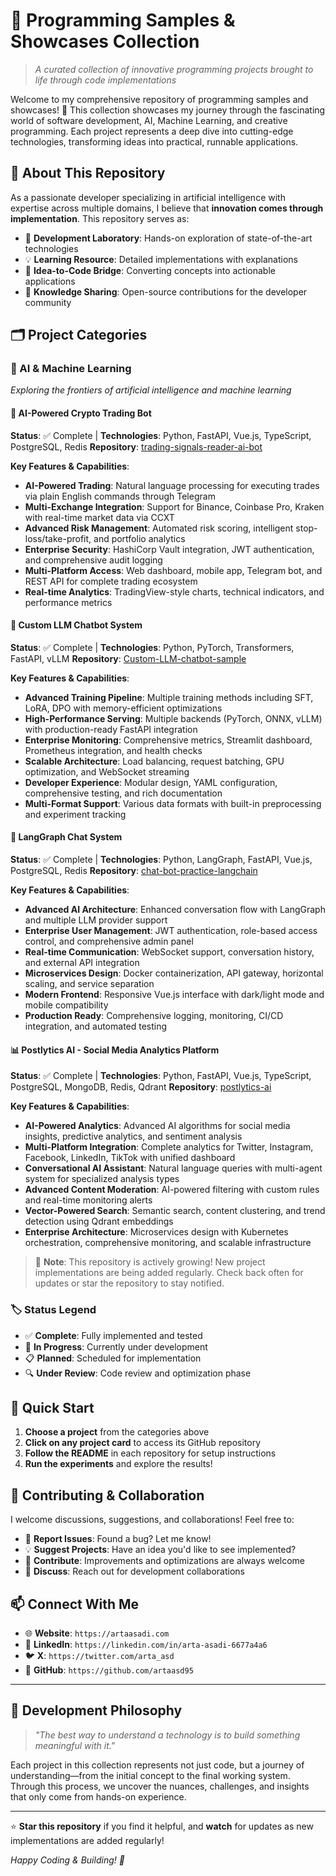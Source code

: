 # 🚀 Programming Samples & Showcases Collection

> *A curated collection of innovative programming projects brought to life through code implementations*

Welcome to my comprehensive repository of programming samples and showcases! 🚀 This collection showcases my journey through the fascinating world of software development, AI, Machine Learning, and creative programming. Each project represents a deep dive into cutting-edge technologies, transforming ideas into practical, runnable applications.

## 🎯 About This Repository

As a passionate developer specializing in artificial intelligence with expertise across multiple domains, I believe that **innovation comes through implementation**. This repository serves as:

- 🔬 **Development Laboratory**: Hands-on exploration of state-of-the-art technologies
- 💡 **Learning Resource**: Detailed implementations with explanations
- 🌉 **Idea-to-Code Bridge**: Converting concepts into actionable applications
- 📖 **Knowledge Sharing**: Open-source contributions for the developer community

## 🗂️ Project Categories

### 🧠 AI & Machine Learning
*Exploring the frontiers of artificial intelligence and machine learning*

#### 🚀 AI-Powered Crypto Trading Bot
**Status**: ✅ Complete | **Technologies**: Python, FastAPI, Vue.js, TypeScript, PostgreSQL, Redis
**Repository**: [trading-signals-reader-ai-bot](https://github.com/artaasd95/trading-signals-reader-ai-bot)

**Key Features & Capabilities**:
- **AI-Powered Trading**: Natural language processing for executing trades via plain English commands through Telegram
- **Multi-Exchange Integration**: Support for Binance, Coinbase Pro, Kraken with real-time market data via CCXT
- **Advanced Risk Management**: Automated risk scoring, intelligent stop-loss/take-profit, and portfolio analytics
- **Enterprise Security**: HashiCorp Vault integration, JWT authentication, and comprehensive audit logging
- **Multi-Platform Access**: Web dashboard, mobile app, Telegram bot, and REST API for complete trading ecosystem
- **Real-time Analytics**: TradingView-style charts, technical indicators, and performance metrics

#### 🤖 Custom LLM Chatbot System
**Status**: ✅ Complete | **Technologies**: Python, PyTorch, Transformers, FastAPI, vLLM
**Repository**: [Custom-LLM-chatbot-sample](https://github.com/artaasd95/Custom-LLM-chatbot-sample)

**Key Features & Capabilities**:
- **Advanced Training Pipeline**: Multiple training methods including SFT, LoRA, DPO with memory-efficient optimizations
- **High-Performance Serving**: Multiple backends (PyTorch, ONNX, vLLM) with production-ready FastAPI integration
- **Enterprise Monitoring**: Comprehensive metrics, Streamlit dashboard, Prometheus integration, and health checks
- **Scalable Architecture**: Load balancing, request batching, GPU optimization, and WebSocket streaming
- **Developer Experience**: Modular design, YAML configuration, comprehensive testing, and rich documentation
- **Multi-Format Support**: Various data formats with built-in preprocessing and experiment tracking

#### 💬 LangGraph Chat System
**Status**: ✅ Complete | **Technologies**: Python, LangGraph, FastAPI, Vue.js, PostgreSQL, Redis
**Repository**: [chat-bot-practice-langchain](https://github.com/artaasd95/chat-bot-practice-langchain)

**Key Features & Capabilities**:
- **Advanced AI Architecture**: Enhanced conversation flow with LangGraph and multiple LLM provider support
- **Enterprise User Management**: JWT authentication, role-based access control, and comprehensive admin panel
- **Real-time Communication**: WebSocket support, conversation history, and external API integration
- **Microservices Design**: Docker containerization, API gateway, horizontal scaling, and service separation
- **Modern Frontend**: Responsive Vue.js interface with dark/light mode and mobile compatibility
- **Production Ready**: Comprehensive logging, monitoring, CI/CD integration, and automated testing

#### 📊 Postlytics AI - Social Media Analytics Platform
**Status**: ✅ Complete | **Technologies**: Python, FastAPI, Vue.js, TypeScript, PostgreSQL, MongoDB, Redis, Qdrant
**Repository**: [postlytics-ai](https://github.com/artaasd95/postlytics-ai)

**Key Features & Capabilities**:
- **AI-Powered Analytics**: Advanced AI algorithms for social media insights, predictive analytics, and sentiment analysis
- **Multi-Platform Integration**: Complete analytics for Twitter, Instagram, Facebook, LinkedIn, TikTok with unified dashboard
- **Conversational AI Assistant**: Natural language queries with multi-agent system for specialized analysis types
- **Advanced Content Moderation**: AI-powered filtering with custom rules and real-time monitoring alerts
- **Vector-Powered Search**: Semantic search, content clustering, and trend detection using Qdrant embeddings
- **Enterprise Architecture**: Microservices design with Kubernetes orchestration, comprehensive monitoring, and scalable infrastructure



> 📝 **Note**: This repository is actively growing! New project implementations are being added regularly. Check back often for updates or star the repository to stay notified.


### 🏷️ Status Legend
- ✅ **Complete**: Fully implemented and tested
- 🔄 **In Progress**: Currently under development
- 📋 **Planned**: Scheduled for implementation
- 🔍 **Under Review**: Code review and optimization phase

## 🚀 Quick Start

1. **Choose a project** from the categories above
2. **Click on any project card** to access its GitHub repository
3. **Follow the README** in each repository for setup instructions
4. **Run the experiments** and explore the results!

## 🤝 Contributing & Collaboration

I welcome discussions, suggestions, and collaborations! Feel free to:

- 🐛 **Report Issues**: Found a bug? Let me know!
- 💡 **Suggest Projects**: Have an idea you'd like to see implemented?
- 🔀 **Contribute**: Improvements and optimizations are always welcome
- 💬 **Discuss**: Reach out for development collaborations

## 📫 Connect With Me

- 🌐 **Website**: `https://artaasadi.com`
- 💼 **LinkedIn**: `https://linkedin.com/in/arta-asadi-6677a4a6`
- 🐦 **X**: `https://twitter.com/arta_asd`
- 📧 **GitHub**: `https://github.com/artaasd95`



---

## 🎯 Development Philosophy

> *"The best way to understand a technology is to build something meaningful with it."*

Each project in this collection represents not just code, but a journey of understanding—from the initial concept to the final working system. Through this process, we uncover the nuances, challenges, and insights that only come from hands-on experience.

---

⭐ **Star this repository** if you find it helpful, and **watch** for updates as new implementations are added regularly!

*Happy Coding & Building! 🚀*